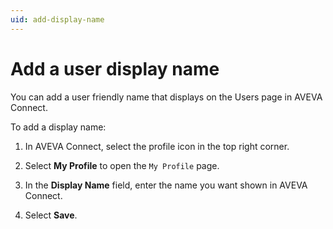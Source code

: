 ```yaml
---
uid: add-display-name
---
```


# Add a user display name

You can add a user friendly name that displays on the Users page in AVEVA Connect.

To add a display name:

1. In AVEVA Connect, select the profile icon in the top right corner.
 
1. Select **My Profile** to open the `My Profile` page.

1. In the **Display Name** field, enter the name you want shown in AVEVA Connect.

1. Select **Save**.  
 